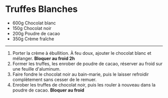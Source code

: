 # Truffes Blanches

- 600g Chocolat blanc
- 150g Chocolat noir
- 200g Poudre de cacao
- 350g Crème fraîche

---

1. Porter la crème à ébullition. À feu doux, ajouter le chocolat blanc et mélanger. **Bloquer au froid 2h**
2. Former les truffes, les enrober de poudre de cacao, réserver au froid sur une feuille d'aluminum.
3. Faire fondre le chocolat noir au bain-marie, puis le laisser refroidir complètement sans cesser de le remuer.
4. Enrober les truffes de chocolat noir, puis les rouler à nouveau dans la poudre de cacao. **Bloquer au froid**